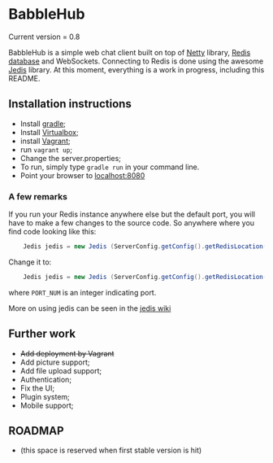 # BabbleHub #

Current version = 0.8

BabbleHub is a simple web chat client built on top of [Netty](http://netty.io) library, [Redis database](http://redis.io/) and WebSockets.
Connecting to Redis is done using the awesome [Jedis](https://github.com/xetorthio/jedis) library.
At this moment, everything is a work in progress, including this README.


## Installation instructions ##

 * Install [gradle](http://www.gradle.org/);
 * Install [Virtualbox](https://www.virtualbox.org/);
 * install [Vagrant](http://www.vagrantup.com/);
 * run ```vagrant up```;
 * Change the server.properties;
 * To run, simply type ```gradle run``` in your command line.
 * Point your browser to [localhost:8080](http://localhost:8080/)

### A few remarks ###
If you run your Redis instance anywhere else but the default port, you will have to make a 
few changes to the source code.
So anywhere where you find code looking like this:
``` java
    Jedis jedis = new Jedis (ServerConfig.getConfig().getRedisLocation());
```
Change it to:
``` java
    Jedis jedis = new Jedis (ServerConfig.getConfig().getRedisLocation(), PORT_NUM);
```
where ```PORT_NUM``` is an integer indicating port.

More on using jedis can be seen in the [jedis wiki](https://github.com/xetorthio/jedis/wiki)

## Further work ##

 * ~~Add deployment by Vagrant~~
 * Add picture support;
 * Add file upload support;
 * Authentication;
 * Fix the UI;
 * Plugin system;
 * Mobile support;

## ROADMAP ##
 - (this space is reserved when first stable version is hit)
